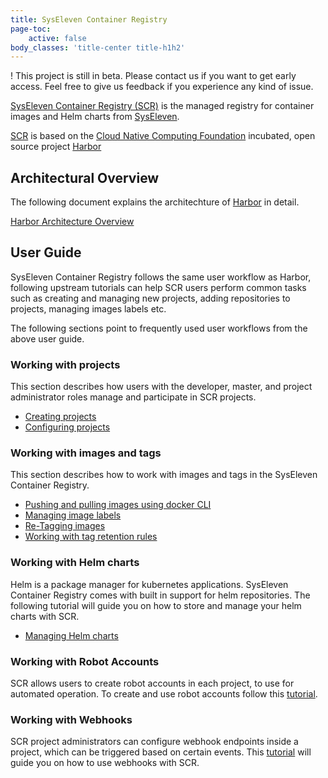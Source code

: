 ```yaml
---
title: SysEleven Container Registry
page-toc:
    active: false
body_classes: 'title-center title-h1h2'
---
```


! This project is still in beta. Please contact us if you want to get early access. Feel free to give us feedback if you experience any kind of issue.

[SysEleven Container Registry (SCR)](https://scr.syseleven.de) is the managed registry for container images and Helm charts from [SysEleven](https://www.syseleven.de).

[SCR](https://scr.syseleven.de) is based on the [Cloud Native Computing Foundation](https://cncf.io) incubated, open source project [Harbor](https://goharbor.io/)


## Architectural Overview

The following document explains the architechture of [Harbor](https://goharbor.io/) in detail.

[Harbor Architecture Overview](https://github.com/goharbor/harbor/wiki/Architecture-Overview-of-Harbor)

## User Guide

SysEleven Container Registry follows the same user workflow as Harbor, following upstream tutorials can help SCR users
perform common tasks such as creating and managing new projects, adding repositories to projects, managing images labels etc.

The following sections point to frequently used user workflows from the above user guide.

### Working with projects

This section describes how users with the developer, master, and project administrator roles manage and participate in SCR projects.

- [Creating projects](https://goharbor.io/docs/2.0.0/working-with-projects/create-projects/)
- [Configuring projects](https://goharbor.io/docs/2.0.0/working-with-projects/project-configuration/)

### Working with images and tags

This section describes how to work with images and tags in the SysEleven Container Registry.

- [Pushing and pulling images using docker CLI](https://goharbor.io/docs/2.0.0/working-with-projects/working-with-images/pulling-pushing-images/)
- [Managing image labels](https://goharbor.io/docs/2.0.0/working-with-projects/working-with-images/create-labels/)
- [Re-Tagging images](https://goharbor.io/docs/2.0.0/working-with-projects/working-with-images/retagging-images/)
- [Working with tag retention rules](https://goharbor.io/docs/2.0.0/working-with-projects/working-with-images/create-tag-retention-rules/)

### Working with Helm charts

Helm is a package manager for kubernetes applications. SysEleven Container Registry comes with built in support for helm repositories.
The following tutorial will guide you on how to store and manage your helm charts with SCR.

- [Managing Helm charts](https://goharbor.io/docs/2.0.0/working-with-projects/working-with-images/managing-helm-charts/)

### Working with Robot Accounts

SCR allows users to create robot accounts in each project, to use for automated operation. To create and use robot accounts follow this [tutorial](https://goharbor.io/docs/2.0.0/working-with-projects/project-configuration/create-robot-accounts/).

### Working with Webhooks

SCR project administrators can configure webhook endpoints inside a project, which can be triggered based on certain events. This [tutorial](https://goharbor.io/docs/2.0.0/working-with-projects/project-configuration/configure-webhooks/) will guide you on how
 to use webhooks with SCR.
